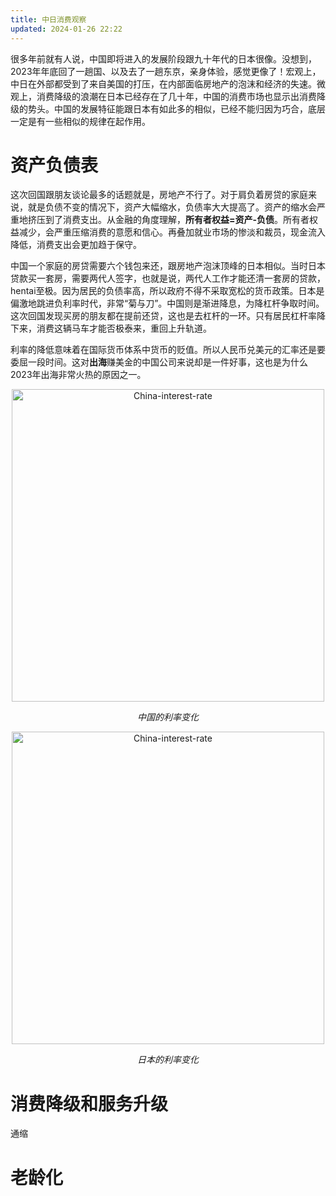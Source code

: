 ```yaml
---
title: 中日消费观察
updated: 2024-01-26 22:22
---
```


很多年前就有人说，中国即将进入的发展阶段跟九十年代的日本很像。没想到，2023年年底回了一趟国、以及去了一趟东京，亲身体验，感觉更像了！宏观上，中日在外部都受到了来自美国的打压，在内部面临房地产的泡沫和经济的失速。微观上，消费降级的浪潮在日本已经存在了几十年，中国的消费市场也显示出消费降级的势头。中国的发展特征能跟日本有如此多的相似，已经不能归因为巧合，底层一定是有一些相似的规律在起作用。


# 资产负债表

这次回国跟朋友谈论最多的话题就是，房地产不行了。对于肩负着房贷的家庭来说，就是负债不变的情况下，资产大幅缩水，负债率大大提高了。资产的缩水会严重地挤压到了消费支出。从金融的角度理解，**所有者权益=资产-负债**。所有者权益减少，会严重压缩消费的意愿和信心。再叠加就业市场的惨淡和裁员，现金流入降低，消费支出会更加趋于保守。

中国一个家庭的房贷需要六个钱包来还，跟房地产泡沫顶峰的日本相似。当时日本贷款买一套房，需要两代人签字，也就是说，两代人工作才能还清一套房的贷款，hentai至极。因为居民的负债率高，所以政府不得不采取宽松的货币政策。日本是偏激地跳进负利率时代，非常“菊与刀”。中国则是渐进降息，为降杠杆争取时间。这次回国发现买房的朋友都在提前还贷，这也是去杠杆的一环。只有居民杠杆率降下来，消费这辆马车才能否极泰来，重回上升轨道。

利率的降低意味着在国际货币体系中货币的贬值。所以人民币兑美元的汇率还是要委屈一段时间。这对**出海**赚美金的中国公司来说却是一件好事，这也是为什么2023年出海非常火热的原因之一。

<p align="center">
<img src="/images//Users/lei/Projects/zlthinker.github.io/images/China-Japan-consumption/China-interest-rate.png" alt="China-interest-rate" width="500"/>
</p>
<p align="center">
<span class="footer"> <i> 中国的利率变化 </i></span>
</p>
<p align="center">
<img src="/images//Users/lei/Projects/zlthinker.github.io/images/China-Japan-consumption/Japan-interest-rate.png" alt="China-interest-rate" width="500"/>
</p>
<p align="center">
<span class="footer"> <i> 日本的利率变化 </i></span>
</p>


# 消费降级和服务升级

通缩

# 老龄化

